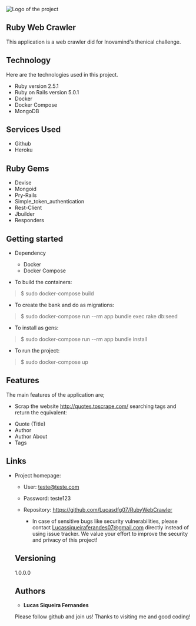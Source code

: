 
![Logo of the project](https://github.com/Lucasdfg07/RubyWebCrawler/tree/master/public/logo.jpg)


## Ruby Web Crawler 
This application is a web crawler did for Inovamind's thenical challenge.


## Technology 

Here are the technologies used in this project.

* Ruby version  2.5.1
* Ruby on Rails version 5.0.1
* Docker 
* Docker Compose
* MongoDB

## Services Used

* Github
* Heroku

## Ruby Gems

* Devise
* Mongoid
* Pry-Rails
* Simple_token_authentication
* Rest-Client
* Jbuilder
* Responders


## Getting started

* Dependency
  - Docker
  - Docker Compose

* To build the containers:
>    $ sudo docker-compose build

* To create the bank and do as migrations:
>    $ sudo docker-compose run --rm app bundle exec rake db:seed

* To install as gens:
>    $ sudo docker-compose run --rm app bundle install

* To run the project:
>    $ sudo docker-compose up


## Features

The main features of the application are;

* Scrap the website http://quotes.toscrape.com/ searching tags and return the equivalent:
 - Quote (Title)
 - Author
 - Author About
 - Tags


## Links

- Project homepage: 
  - User: teste@teste.com
  - Password: teste123

  - Repository: https://github.com/Lucasdfg07/RubyWebCrawler
    - In case of sensitive bugs like security vulnerabilities, please contact
      Lucassiqueiraferandes07@gmail.com directly instead of using issue tracker. We value your effort
      to improve the security and privacy of this project!

  ## Versioning

  1.0.0.0


  ## Authors

  * **Lucas Siqueira Fernandes** 

  Please follow github and join us!
  Thanks to visiting me and good coding!
